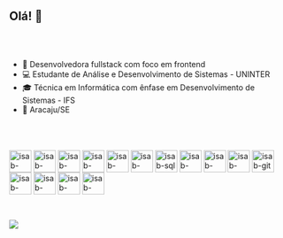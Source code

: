 ## Olá! 👋
<br>
<br>

- 🔭 Desenvolvedora fullstack com foco em frontend  
- 💻 Estudante de Análise e Desenvolvimento de Sistemas - UNINTER  
- 🎓 Técnica em Informática com ênfase em Desenvolvimento de Sistemas - IFS  
- 📍 Aracaju/SE 

<br>
<br>

<div style="display: inline-block"><br>
  <img align="center" alt="isab-html" height="40" width="40" src="https://cdn.jsdelivr.net/gh/devicons/devicon@latest/icons/html5/html5-original.svg" />
  <img align="center" alt="isab-css" height="40" width="40" src="https://cdn.jsdelivr.net/gh/devicons/devicon@latest/icons/css3/css3-original.svg" />
  <img align="center" alt="isab-tailwindss" height="40" width="40" src="https://cdn.jsdelivr.net/gh/devicons/devicon@latest/icons/tailwindcss/tailwindcss-original.svg" />
  <img align="center" alt="isab-react" height="40" width="40" src="https://cdn.jsdelivr.net/gh/devicons/devicon@latest/icons/react/react-original-wordmark.svg" />
  <img align="center" alt="isab-reactstrap" height="40" width="40" src="https://cdn.jsdelivr.net/gh/devicons/devicon@latest/icons/reactbootstrap/reactbootstrap-original.svg" />
  <img align="center" alt="isab-bootstrap" height="40" width="40" src="https://cdn.jsdelivr.net/gh/devicons/devicon@latest/icons/bootstrap/bootstrap-original-wordmark.svg" />
  <img align="center" alt="isab-sql" height="40" width="40" src="https://cdn.jsdelivr.net/gh/devicons/devicon@latest/icons/postgresql/postgresql-original.svg" />
  <img align="center" alt="isab-nextjs" height="40" width="40" src="https://cdn.jsdelivr.net/gh/devicons/devicon@latest/icons/nextjs/nextjs-original.svg" />   
  <img align="center" alt="isab-adonis" height="40" width="40" src="https://cdn.jsdelivr.net/gh/devicons/devicon@latest/icons/adonisjs/adonisjs-original.svg" />
  <img align="center" alt="isab-filezilla" height="40" width="40" src="https://cdn.jsdelivr.net/gh/devicons/devicon@latest/icons/filezilla/filezilla-original.svg" />
  <img align="center" alt="isab-git" height="40" width="40" src="https://cdn.jsdelivr.net/gh/devicons/devicon@latest/icons/git/git-original.svg" />
  <img align="center" alt="isab-javascript" height="40" width="40" src="https://cdn.jsdelivr.net/gh/devicons/devicon@latest/icons/javascript/javascript-original.svg" />
  <img align="center" alt="isab-sknex" height="40" width="40" src="https://cdn.jsdelivr.net/gh/devicons/devicon@latest/icons/knexjs/knexjs-original.svg" /> 
  <img align="center" alt="isab-linux" height="40" width="40" src="https://cdn.jsdelivr.net/gh/devicons/devicon@latest/icons/linux/linux-original.svg" />
  <img align="center" alt="isab-node" height="40" width="40" src="https://cdn.jsdelivr.net/gh/devicons/devicon@latest/icons/nodejs/nodejs-plain-wordmark.svg" />  
</div>
<br> 

##

<br>
<div>
  <a href="https://linkedin.com/isabelanow" target="_blank"><img src="https://img.shields.io/badge/LinkedIn-0077B5?style=for-the-badge&logo=linkedin&logoColor=white"/></a>
</div>


